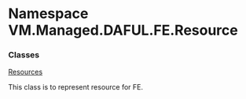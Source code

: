 # <a id="VM_Managed_DAFUL_FE_Resource"></a> Namespace VM.Managed.DAFUL.FE.Resource

### Classes

 [Resources](VM.Managed.DAFUL.FE.Resource.Resources.md)

This class is to represent resource for FE.

